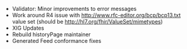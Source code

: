 * Validator: Minor improvements to error messages
* Work around R4 issue with http://www.rfc-editor.org/bcp/bcp13.txt value set (should be http://hl7.org/fhir/ValueSet/mimetypes)
* XIG Updates 
* Rebuild historyPage maintainer
* Generated Feed conformance fixes

